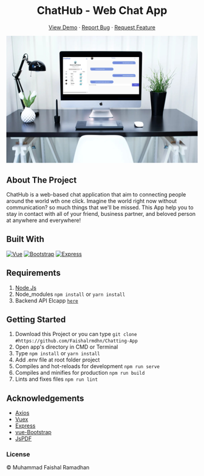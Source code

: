 <h1 align='center'>ChatHub - Web Chat App</h1>
  <p align="center">
    <a href="https://chathub.netlify.app">View Demo</a>
    ·
    <a href="https://github.com/Faishalrmdhn/Chatting-App/issues">Report Bug</a>
    ·
    <a href="https://github.com/Faishalrmdhn/Chatting-App/issues">Request Feature</a>
  </p>
  
![Image Banner](https://raw.githubusercontent.com/Faishalrmdhn/Chatting-App/master/mockup.jpg)

## About The Project

ChatHub is a  web-based chat application that aim to connecting people around the world wth one click. Imagine the world right now without communication? so much things that we'll be missed. This App help you to stay in contact with all of your friend, business partner, and beloved person  at anywhere and everywhere!

## Built With

[![Vue](https://img.shields.io/badge/Vue-v2.6.11-green)](https://github.com/vuejs/vue)
[![Bootstrap](https://img.shields.io/badge/Bootstrap-v4.5.x-blue)](https://github.com/bootstrap-vue/bootstrap-vue)
[![Express](https://img.Express.js/badge/express-v4.17.1-yellow)](https://www.npmjs.com/package/express)

## Requirements

1. <a href="https://nodejs.org/en/download/">Node Js</a>
2. Node_modules `npm install` or `yarn install`
3. Backend API Elcapp [`here`](https://github.com/Faishalrmdhn/Chatting-App-BackEnd)

## Getting Started

1. Download this Project or you can type `git clone #https://github.com/Faishalrmdhn/Chatting-App`
2. Open app's directory in CMD or Terminal
3. Type `npm install` or `yarn install`
4. Add .env file at root folder project
5. Compiles and hot-reloads for development `npm run serve`
6. Compiles and minifies for production `npm run build`
7. Lints and fixes files `npm run lint`


## Acknowledgements

- [Axios](https://www.npmjs.com/package/axios)
- [Vuex](https://vuex.vuejs.org/)
- [Express](https://www.npmjs.com/package/express)
- [vue-Bootstrap](https://bootstrap-vue.org/)
- [JsPDF](https://www.npmjs.com/package/jspdf)

### License

&#169; Muhammad Faishal Ramadhan
